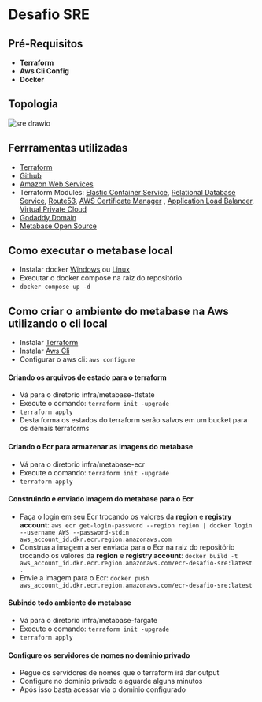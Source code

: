 # Desafio SRE

## Pré-Requisitos

* **Terraform**
* **Aws Cli Config**
* **Docker**

## Topologia

![sre drawio](https://github.com/Galactros/desafio-sre/assets/6877766/dbda2b6e-4490-4dae-8309-2a3cc338a24f)


## Ferrramentas utilizadas

* [Terraform](https://www.terraform.io/)
* [Github](https://github.com/Galactros/desafio-sre)
* [Amazon Web Services](https://aws.amazon.com/pt/)
* Terraform Modules: [Elastic Container Service](https://registry.terraform.io/modules/terraform-aws-modules/ecs/aws/latest), [Relational Database Service](https://registry.terraform.io/modules/terraform-aws-modules/rds/aws/latest), [Route53](https://registry.terraform.io/modules/terraform-aws-modules/route53/aws/latest), [AWS Certificate Manager](https://registry.terraform.io/modules/terraform-aws-modules/acm/aws/latest) , [Application Load Balancer](https://registry.terraform.io/modules/terraform-aws-modules/alb/aws/latest), [Virtual Private Cloud](https://registry.terraform.io/modules/terraform-aws-modules/vpc/aws/latest)
* [Godaddy Domain](https://www.godaddy.com/pt-br)
* [Metabase Open Source](https://github.com/metabase/metabase)

## Como executar o metabase local

* Instalar docker [Windows](https://docs.docker.com/desktop/install/windows-install/) ou [Linux](https://docs.docker.com/desktop/install/linux-install/)
* Executar o docker compose na raiz do repositório
* ``` docker compose up -d ```

## Como criar o ambiente do metabase na Aws utilizando o cli local

* Instalar [Terraform](https://developer.hashicorp.com/terraform/tutorials/aws-get-started/install-cli)
* Instalar [Aws Cli](https://docs.aws.amazon.com/cli/latest/userguide/getting-started-install.html)
* Configurar o aws cli: ``` aws configure ```

#### Criando os arquivos de estado para o terraform

* Vá para o diretorio infra/metabase-tfstate
* Execute o comando: ``` terraform init -upgrade ```
*  ``` terraform apply ```
* Desta forma os estados do terraform serão salvos em um bucket para os demais terraforms

#### Criando o Ecr para armazenar as imagens do metabase

* Vá para o diretorio infra/metabase-ecr
* Execute o comando: ``` terraform init -upgrade ```
*  ``` terraform apply ```

#### Construindo e enviado imagem do metabase para o Ecr

* Faça o login em seu Ecr trocando os valores da **region** e **registry account**: ``` aws ecr get-login-password --region region | docker login --username AWS --password-stdin aws_account_id.dkr.ecr.region.amazonaws.com ```
* Construa a imagem a ser enviada para o Ecr na raiz do repositório trocando os valores da **region** e **registry account**: ``` docker build -t aws_account_id.dkr.ecr.region.amazonaws.com/ecr-desafio-sre:latest . ```
* Envie a imagem para o Ecr: ``` docker push aws_account_id.dkr.ecr.region.amazonaws.com/ecr-desafio-sre:latest ```

#### Subindo todo ambiente do metabase

* Vá para o diretorio infra/metabase-fargate
* Execute o comando: ``` terraform init -upgrade ```
*  ``` terraform apply ```

#### Configure os servidores de nomes no dominio privado

* Pegue os servidores de nomes que o terraform irá dar output
* Configure no dominio privado e aguarde alguns minutos
* Após isso basta acessar via o dominio configurado